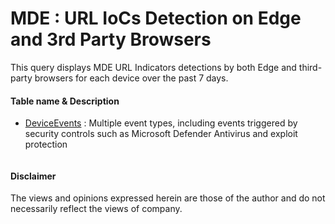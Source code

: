 # MDE : URL IoCs Detection on Edge and 3rd Party Browsers
This query displays MDE URL Indicators detections by both Edge and third-party browsers for each device over the past 7 days.

#### Table name & Description
- [DeviceEvents](https://learn.microsoft.com/en-us/microsoft-365/security/defender/advanced-hunting-deviceevents-table?view=o365-worldwide) :	Multiple event types, including events triggered by security controls such as Microsoft Defender Antivirus and exploit protection

```kusto
```

#### <Result> 

#### Disclaimer
The views and opinions expressed herein are those of the author and do not necessarily reflect the views of company.
